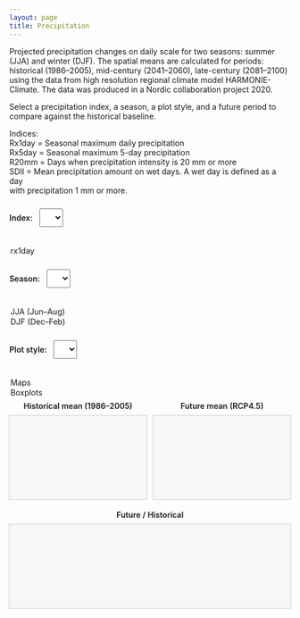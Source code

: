 ```yaml
---
layout: page
title: Precipitation
---
```


Projected precipitation changes on daily scale for two seasons: summer (JJA) and winter (DJF).
The spatial means are calculated for periods: historical (1986–2005), mid-century (2041–2060), late-century (2081–2100)
using the data from high resolution regional climate model HARMONIE-Climate. The data was produced in a Nordic collaboration project 2020.

Select a precipitation index, a season, a plot style, and a future period to compare against the historical baseline.

Indices:  
Rx1day = Seasonal maximum daily precipitation  
Rx5day = Seasonal maximum 5-day precipitation  
R20mm  = Days when precipitation intensity is 20 mm or more  
SDII   = Mean precipitation amount on wet days. A wet day is defined as a day  
         with precipitation 1 mm or more.

<label for="idDropdown">Index:</label>
<select id="idDropdown">
  <option value="rx1day" selected>rx1day</option>
  <!-- Add more IDs if you generate them, e.g. prcptot, r10mm, etc. -->
</select>

<label for="seasonDropdown">Season:</label>
<select id="seasonDropdown">
  <option value="JJA" selected>JJA (Jun–Aug)</option>
  <option value="DJF">DJF (Dec–Feb)</option>
</select>

<label for="plotStyleDropdown">Plot style:</label>
<select id="plotStyleDropdown">
  <option value="maps" selected>Maps</option>
  <option value="boxplots">Boxplots</option>
</select>


<!-- Map-specific options (shown only when Plot style = Maps) -->
<div id="mapOptions" hidden>
  <label for="periodDropdown">Future period:</label>
  <select id="periodDropdown">
    <option value="midcentury" selected>Mid-century (2041–2060)</option>
    <option value="latecentury">Late-century (2081–2100)</option>
  </select>

  <label for="diffDropdown">Difference map:</label>
  <select id="diffDropdown">
    <option value="off" selected>Off</option>
    <option value="on">On</option>
  </select>
</div>

<div class="plots-row" id="plotsRow">
  <div class="plot-col" id="col-hist">
    <div class="plot-title">Historical mean (1986–2005)</div>
    <iframe id="plot-hist" src="" loading="lazy" scrolling="no"></iframe>
  </div>
  <div class="plot-col" id="col-future">
    <div class="plot-title">Future mean (RCP4.5)</div>
    <iframe id="plot-future" src="" loading="lazy" scrolling="no"></iframe>
  </div>
  <div class="plot-col" id="col-diff">
    <div class="plot-title">Future / Historical</div>
    <iframe id="plot-diff" src="" loading="lazy" scrolling="no"></iframe>
  </div>
</div>

<style>
label { margin-right: 8px; font-weight: 600; }
select { margin: 10px 16px 20px 0; padding: 6px 10px; font-size: 16px; }

.plots-row {
  display: grid;
  grid-template-columns: repeat(2, 1fr);  /* two columns for the blue maps */
  gap: 12px;
  align-items: start;
}
#col-diff { grid-column: 1 / -1; }
.plot-col { display: flex; flex-direction: column; align-items: center; }
.plot-title { font-weight: 600; margin: 6px 0 8px; }

iframe {
  width: 100%;
  border: 1px solid #ccc;
  background: #f7f7f7;
}

.hidden { display: none !important; }

@media (max-width: 900px) {
  .plots-row { grid-template-columns: 1fr; }
  iframe { height: 520px; }
}
</style>

<script>
const idDropdown        = document.getElementById('idDropdown');
const seasonDropdown    = document.getElementById('seasonDropdown');
const plotStyleDropdown = document.getElementById('plotStyleDropdown');
const periodDropdown    = document.getElementById('periodDropdown');
const diffDropdown      = document.getElementById('diffDropdown');

const mapOptions = document.getElementById('mapOptions');
const plotsRow   = document.getElementById('plotsRow');

const colHist   = document.getElementById('col-hist');
const colFuture = document.getElementById('col-future');
const colDiff   = document.getElementById('col-diff');

const histTitle   = colHist.querySelector('.plot-title');
const futureTitle = colFuture.querySelector('.plot-title');
const diffTitle   = colDiff.querySelector('.plot-title');

const histFrame   = document.getElementById('plot-hist');
const futureFrame = document.getElementById('plot-future');
const diffFrame   = document.getElementById('plot-diff');

const PATH_PREFIX = 'PLOTs_HCLIM/';

function buildMapFilenames(id, season, period) {
  const periodShort = (period === 'midcentury') ? 'mid' : 'late';
  const base = `PLOT_${id}_${season}`;
  return {
    hist: `${base}_hist.html`,
    fut:  `${base}_${periodShort}.html`,
    diff: `${base}_ratio_${periodShort}.html`,
  };
}

function buildBoxplotFilename(id, season) {
  return `PLOT_${id}_${season}_boxplots.html`;
}

function setColumns(count, diffOn = false) {
  // count: 2 for Maps, 1 for Boxplots
  plotsRow.style.gridTemplateColumns = `repeat(${count}, 1fr)`;

  // Show/hide columns
  colHist.classList.toggle('hidden', count === 1); // hide for boxplots
  colFuture.classList.remove('hidden');            // always visible
  colDiff.classList.toggle('hidden', !diffOn);     // only when diff is ON

  // If diff is visible under the two maps, span across both columns
  colDiff.style.gridColumn = diffOn ? '1 / -1' : '';
}

function updatePlots() {
  const id        = idDropdown.value;
  const season    = seasonDropdown.value;
  const plotStyle = plotStyleDropdown.value;

  const isMaps     = (plotStyle === 'maps');
  const isBoxplots = (plotStyle === 'boxplots');
  
  mapOptions.toggleAttribute('hidden', !isMaps);

  if (isMaps) {
    plotsRow.classList.remove('hidden');

    // Titles for maps
    histTitle.textContent   = 'Historical mean (1986–2005)';
    futureTitle.textContent = 'Future mean (RCP4.5)';
    diffTitle.textContent   = 'Future / Historical';

    const period = periodDropdown.value;
    const diffOn = (diffDropdown.value === 'on');

    const { hist, fut, diff } = buildMapFilenames(id, season, period);
    histFrame.src   = PATH_PREFIX + hist;
    futureFrame.src = PATH_PREFIX + fut;
    diffFrame.src   = diffOn ? (PATH_PREFIX + diff) : '';

    setColumns(2, diffOn);
    return;
  }

  if (isBoxplots) {
    plotsRow.classList.remove('hidden');

    // Single center panel with boxplots
    setColumns(1, false);
    futureTitle.textContent = 'Boxplots';
    futureFrame.src = PATH_PREFIX + buildBoxplotFilename(id, season);

    // Clear any map frames that might linger
    histFrame.src = '';
    diffFrame.src = '';
    return;
  }

  // Fallback (no style selected)
  histFrame.src = futureFrame.src = diffFrame.src = '';
  plotsRow.classList.add('hidden');
}

/* -------- Auto-resize + make inner content responsive -------- */
function attachAutosize(iframe) {
  const resize = () => {
    try {
      const doc = iframe.contentDocument || iframe.contentWindow.document;
      if (!doc) return;
      doc.documentElement.style.overflow = 'hidden';
      doc.body.style.overflow = 'hidden';
      doc.body.style.margin = '0';
      doc.querySelectorAll('img, svg, canvas').forEach(el => {
        el.style.maxWidth = '100%';
        el.style.height = 'auto';
      });
      const h = Math.max(doc.body.scrollHeight, doc.documentElement.scrollHeight);
      iframe.style.height = h + 'px';
    } catch (e) {
      console.warn('Autosize failed:', e);
    }
  };
  iframe.addEventListener('load', () => {
    resize();
    setTimeout(resize, 50);
    setTimeout(resize, 300);
    setTimeout(resize, 1000);
  });
  window.addEventListener('resize', resize);
}

[histFrame, futureFrame, diffFrame].forEach(attachAutosize);

/* Re-load plots when user changes selections */
[idDropdown, seasonDropdown, plotStyleDropdown, periodDropdown, diffDropdown].forEach(el =>
  el.addEventListener('change', updatePlots)
);

/* Initial load */
updatePlots();
</script>




